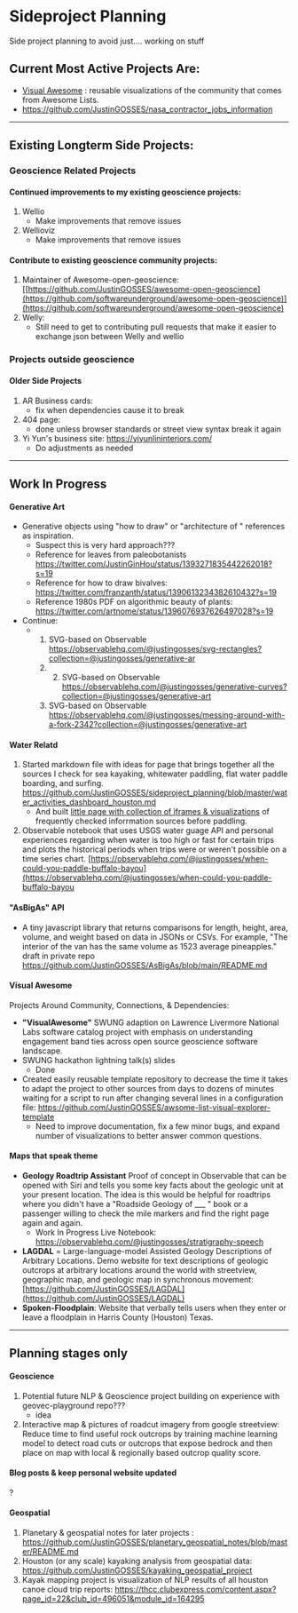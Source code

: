 # Sideproject Planning
Side project planning to avoid just.... working on stuff

## Current Most Active Projects Are:
- [Visual Awesome](#visual-awesome) : reusable visualizations of the community that comes from Awesome Lists.
- https://github.com/JustinGOSSES/nasa_contractor_jobs_information 

---------------------------------
## Existing Longterm Side Projects:
### Geoscience Related Projects
#### Continued improvements to my existing geoscience projects:
1. Wellio
    - Make improvements that remove issues
2. Wellioviz
    - Make improvements that remove issues
 
#### Contribute to existing geoscience community projects:
1. Maintainer of Awesome-open-geoscience: [[https://github.com/JustinGOSSES/awesome-open-geoscience](https://github.com/softwareunderground/awesome-open-geoscience)](https://github.com/softwareunderground/awesome-open-geoscience)
2. Welly:
    - Still need to get to contributing pull requests that make it easier to exchange json between Welly and wellio

### Projects outside geoscience
#### Older Side Projects
1. AR Business cards:
    - fix when dependencies cause it to break
2. 404 page: 
    - done unless browser standards or street view syntax break it again
3. Yi Yun's business site: https://yiyunlininteriors.com/
    - Do adjustments as needed

---------------------------------
## Work In Progress

#### Generative Art 
- Generative objects using "how to draw" or "architecture of " references as inspiration. 
  - Suspect this is very hard approach???
  - Reference for leaves from paleobotanists https://twitter.com/JustinGinHou/status/1393271835442262018?s=19
  - Reference for how to draw bivalves: https://twitter.com/franzanth/status/1390613234382610432?s=19
  - Reference 1980s PDF on algorithmic beauty of plants: https://twitter.com/artnome/status/1396076937626497028?s=19
- Continue:
  - 1. SVG-based on Observable https://observablehq.com/@justingosses/svg-rectangles?collection=@justingosses/generative-ar
    2. 2. SVG-based on Observable https://observablehq.com/@justingosses/generative-curves?collection=@justingosses/generative-art
    3. SVG-based on Observable https://observablehq.com/@justingosses/messing-around-with-a-fork-2342?collection=@justingosses/generative-art

#### Water Relatd
1. Started markdown file with ideas for page that brings together all the sources I check for sea kayaking, whitewater paddling, flat water paddle boarding, and surfing. <a href="https://github.com/JustinGOSSES/sideproject_planning/blob/master/water_activities_dashboard_houston.md">https://github.com/JustinGOSSES/sideproject_planning/blob/master/water_activities_dashboard_houston.md</a>
    - And built <a href="https://github.com/JustinGOSSES/water_check_houston">little page with collection of iframes & visualizations</a> of frequently checked inforrmation sources before paddling.
2. Observable notebook that uses USGS water guage API and personal experiences regarding when water is too high or fast for certain trips and plots the historical periods when trips were or weren't possible on a time series chart. [https://observablehq.com/@justingosses/when-could-you-paddle-buffalo-bayou](https://observablehq.com/@justingosses/when-could-you-paddle-buffalo-bayou

#### "AsBigAs" API
- A tiny javascript library that returns comparisons for length, height, area, volume, and weight based on data in JSONs or CSVs. For example, "The interior of the van has the same volume as 1523 average pineapples." draft in private repo https://github.com/JustinGOSSES/AsBigAs/blob/main/README.md

#### Visual Awesome
Projects Around Community, Connections, & Dependencies:

- <b>"VisualAwesome"</b> SWUNG adaption on Lawrence Livermore National Labs software catalog project with emphasis on understanding engagement band ties across open source geoscience software landscape.
- SWUNG hackathon lightning talk(s) slides
  - Done
- Created easily reusable template repository to decrease the time it takes to adapt the project to other sources from days to dozens of minutes waiting for a script to run after changing several lines in a configuration file: https://github.com/JustinGOSSES/awsome-list-visual-explorer-template
  - Need to improve documentation, fix a few minor bugs, and expand number of visualizations to better answer common questions.
  
#### Maps that speak theme
- **Geology Roadtrip Assistant** Proof of concept in Observable that can be opened with Siri and tells you some key facts about the geologic unit at your present location. The idea is this would be helpful for roadtrips where you didn't have a "Roadside Geology of ___ " book or a passenger willing to check the mile markers and find the right page again and again.
  - Work In Progress Live Notebook: https://observablehq.com/@justingosses/stratigraphy-speech
- **LAGDAL** = Large-language-model Assisted Geology Descriptions of Arbitrary Locations. Demo website for text descriptions of geologic outcrops at arbitrary locations around the world with streetview, geographic map, and geologic map in synchronous movement: [https://github.com/JustinGOSSES/LAGDAL](https://github.com/JustinGOSSES/LAGDAL)
- **Spoken-Floodplain**: Website that verbally tells users when they enter or leave a floodplain in Harris County (Houston) Texas.

--------------------------
## Planning stages only
#### Geoscience
1. Potential future NLP & Geoscience project building on experience with geovec-playground repo???
    - idea
2. Interactive map & pictures of roadcut imagery from google streetview: Reduce time to find useful rock outcrops by training machine learning model to detect road cuts or outcrops that expose bedrock and then place on map with local & regionally based outcrop quality score. 

#### Blog posts & keep personal website updated
?

#### Geospatial
1. Planetary & geospatial notes for later projects : https://github.com/JustinGOSSES/planetary_geospatial_notes/blob/master/README.md
2. Houston (or any scale) kayaking analysis from geospatial data: https://github.com/JustinGOSSES/kayaking_geospatial_project
3. Kayak mapping project is visualization of NLP results of all houston canoe cloud trip reports: https://thcc.clubexpress.com/content.aspx?page_id=22&club_id=496051&module_id=164295


